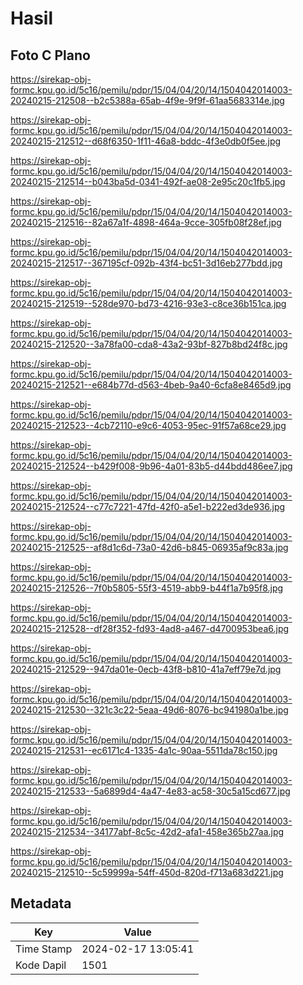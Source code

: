 # Hasil

## Foto C Plano

https://sirekap-obj-formc.kpu.go.id/5c16/pemilu/pdpr/15/04/04/20/14/1504042014003-20240215-212508--b2c5388a-65ab-4f9e-9f9f-61aa5683314e.jpg

https://sirekap-obj-formc.kpu.go.id/5c16/pemilu/pdpr/15/04/04/20/14/1504042014003-20240215-212512--d68f6350-1f11-46a8-bddc-4f3e0db0f5ee.jpg

https://sirekap-obj-formc.kpu.go.id/5c16/pemilu/pdpr/15/04/04/20/14/1504042014003-20240215-212514--b043ba5d-0341-492f-ae08-2e95c20c1fb5.jpg

https://sirekap-obj-formc.kpu.go.id/5c16/pemilu/pdpr/15/04/04/20/14/1504042014003-20240215-212516--82a67a1f-4898-464a-9cce-305fb08f28ef.jpg

https://sirekap-obj-formc.kpu.go.id/5c16/pemilu/pdpr/15/04/04/20/14/1504042014003-20240215-212517--367195cf-092b-43f4-bc51-3d16eb277bdd.jpg

https://sirekap-obj-formc.kpu.go.id/5c16/pemilu/pdpr/15/04/04/20/14/1504042014003-20240215-212519--528de970-bd73-4216-93e3-c8ce36b151ca.jpg

https://sirekap-obj-formc.kpu.go.id/5c16/pemilu/pdpr/15/04/04/20/14/1504042014003-20240215-212520--3a78fa00-cda8-43a2-93bf-827b8bd24f8c.jpg

https://sirekap-obj-formc.kpu.go.id/5c16/pemilu/pdpr/15/04/04/20/14/1504042014003-20240215-212521--e684b77d-d563-4beb-9a40-6cfa8e8465d9.jpg

https://sirekap-obj-formc.kpu.go.id/5c16/pemilu/pdpr/15/04/04/20/14/1504042014003-20240215-212523--4cb72110-e9c6-4053-95ec-91f57a68ce29.jpg

https://sirekap-obj-formc.kpu.go.id/5c16/pemilu/pdpr/15/04/04/20/14/1504042014003-20240215-212524--b429f008-9b96-4a01-83b5-d44bdd486ee7.jpg

https://sirekap-obj-formc.kpu.go.id/5c16/pemilu/pdpr/15/04/04/20/14/1504042014003-20240215-212524--c77c7221-47fd-42f0-a5e1-b222ed3de936.jpg

https://sirekap-obj-formc.kpu.go.id/5c16/pemilu/pdpr/15/04/04/20/14/1504042014003-20240215-212525--af8d1c6d-73a0-42d6-b845-06935af9c83a.jpg

https://sirekap-obj-formc.kpu.go.id/5c16/pemilu/pdpr/15/04/04/20/14/1504042014003-20240215-212526--7f0b5805-55f3-4519-abb9-b44f1a7b95f8.jpg

https://sirekap-obj-formc.kpu.go.id/5c16/pemilu/pdpr/15/04/04/20/14/1504042014003-20240215-212528--df28f352-fd93-4ad8-a467-d4700953bea6.jpg

https://sirekap-obj-formc.kpu.go.id/5c16/pemilu/pdpr/15/04/04/20/14/1504042014003-20240215-212529--947da01e-0ecb-43f8-b810-41a7eff79e7d.jpg

https://sirekap-obj-formc.kpu.go.id/5c16/pemilu/pdpr/15/04/04/20/14/1504042014003-20240215-212530--321c3c22-5eaa-49d6-8076-bc941980a1be.jpg

https://sirekap-obj-formc.kpu.go.id/5c16/pemilu/pdpr/15/04/04/20/14/1504042014003-20240215-212531--ec6171c4-1335-4a1c-90aa-5511da78c150.jpg

https://sirekap-obj-formc.kpu.go.id/5c16/pemilu/pdpr/15/04/04/20/14/1504042014003-20240215-212533--5a6899d4-4a47-4e83-ac58-30c5a15cd677.jpg

https://sirekap-obj-formc.kpu.go.id/5c16/pemilu/pdpr/15/04/04/20/14/1504042014003-20240215-212534--34177abf-8c5c-42d2-afa1-458e365b27aa.jpg

https://sirekap-obj-formc.kpu.go.id/5c16/pemilu/pdpr/15/04/04/20/14/1504042014003-20240215-212510--5c59999a-54ff-450d-820d-f713a683d221.jpg


## Metadata

| Key        | Value               |
| ---------- | ------------------- |
| Time Stamp | 2024-02-17 13:05:41 |
| Kode Dapil | 1501                |



